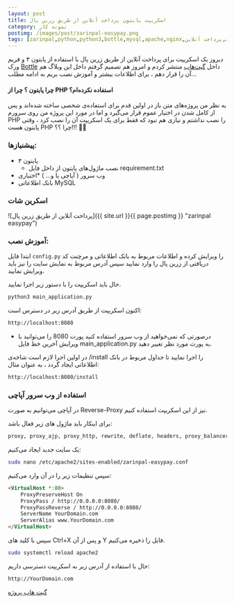 ```yaml
---
layout: post
title: اسکریپت پایتون پرداخت آنلاین از طریق زرین پال
category: نمونه کار
postimg: /images/post/zarinpal-easypay.png
tags: [zarinpal,python,python3,bottle,mysql,apache,nginx,زرین‌پال,زرین پال,پایتون,دیتابیس,پرداخت,پرداخت آنلاین]
---
```

دیروز یک اسکریپت برای پرداخت آنلاین از طریق زرین پال با استفاده از پایتون ۳ و فریم ورک [Bottle](https://bottlepy.org) داخل [گیت‌هاب](https://github.com/rasooll/zarinpal-easypay) منتشر کردم و امروز هم تصمیم گرفتم داخل این وبلاگ هم آن را قرار دهم ، برای اطلاعات بیشتر و آموزش نصب بریم به ادامه مطلب...

#### چرا پایتون ؟ چرا از PHP استفاده نکرده‌ام؟
به نظر من پروژه‌های متن باز در اولین قدم برای استفاده‌ی شخصی ساخته شده‌اند و پس از کامل شدن در اختیار عموم قرار می‌گیرد و اما در مورد این پروژه من روی سرورم PHP را نصب نداشتم و نیازی هم نبود که فقط برای یک اسکریپت آن را نصب کرد ، وقتی پایتون هست PHP چرا ؟؟!!! 😬😬

### پیشنیازها:

- پایتون ۳
	- نصب ماژول‌های پایتون از داخل فایل requirement.txt
- وب سرور ( آپاچی یا و... ) *اختیاری
- بانک اطلاعاتی MySQL

### اسکرین شات
![پرداخت آنلاین از طریق زرین پال]({{ site.url }}{{ page.postimg }} "zarinpal easypay")

### آموزش نصب:
ابتدا فایل `config.py` را ویرایش کرده و اطلاعات مربوط به بانک اطلاعاتی و مرچنت کد دریافتی از زرین پال را وارد نمایید سپس آدرس مربوط به نمایش سایت را نیز باید ویرایش نمایید.

حال باید اسکریپت را با دستور زیر اجرا نمایید.

```bash
python3 main_application.py
```

اکنون اسکریپت از طریق آدرس زیر در دسترس است:

```bash
http://localhost:8080
```

* درصورتی که نمی‌خواهید از وب سرور استفاده کنید پورت 8080 را می‌توانید با ویرایش آخرین خط فایل main_application.py به پورت مورد نظر تغییر دهید.

در اولین اجرا لازم است شاخه‌ی /install را اجرا نمایید تا جداول مربوط در بانک اطلاعاتی ایجاد گردد ، به عنوان مثال:

```bash
http://localhost:8080/install
```

### استفاده از وب سرور آپاچی
در آپاچی می‌توانیم به صورت Reverse-Proxy نیز از این اسکریپت استفاده کنیم.

برای اینکار باید ماژول های زیر فعال باشد:

```bash
proxy, proxy_ajp, proxy_http, rewrite, deflate, headers, proxy_balancer, proxy_connect, proxy_html
```

یک سایت جدید ایجاد می‌کنیم:

```bash
sudo nano /etc/apache2/sites-enabled/zarinpal-easypay.conf
```

سپس تنظیمات زیر را در آن وارد می‌کنیم:
    
```html
<VirtualHost *:80>
    ProxyPreserveHost On
    ProxyPass / http://0.0.0.0:8080/
    ProxyPassReverse / http://0.0.0.0:8080/
    ServerName YourDomain.com
    ServerAlias www.YourDomain.com
</VirtualHost>
```
سپس با کلید های Ctrl+X و پس از آن Y فایل را ذخیره می‌کنیم.

```bash
sudo systemctl reload apache2
```

حال با استفاده از آدرس زیر به اسکریپت دسترسی داریم:

```bash
http://YourDomain.com
```

<a href='https://github.com/rasooll/zarinpal-easypay' target='_blank'><span class='btn btn-secondary'>گیت هاب پروژه</span></a>
